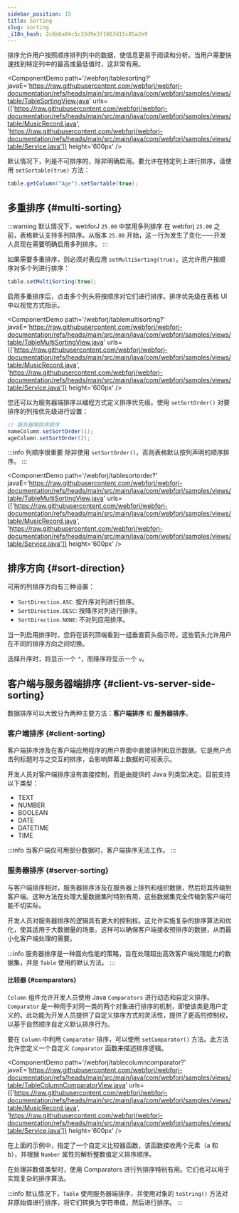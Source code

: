 ```yaml
---
sidebar_position: 15
title: Sorting
slug: sorting
_i18n_hash: 2c6b6a04c5c33d9e3f1663d15c85a2e9
---
```

排序允许用户按照顺序排列列中的数据，使信息更易于阅读和分析。当用户需要快速找到特定列中的最高或最低值时，这非常有用。

<ComponentDemo 
path='/webforj/tablesorting?' 
javaE='https://raw.githubusercontent.com/webforj/webforj-documentation/refs/heads/main/src/main/java/com/webforj/samples/views/table/TableSortingView.java'
urls={['https://raw.githubusercontent.com/webforj/webforj-documentation/refs/heads/main/src/main/java/com/webforj/samples/views/table/MusicRecord.java', 
'https://raw.githubusercontent.com/webforj/webforj-documentation/refs/heads/main/src/main/java/com/webforj/samples/views/table/Service.java']}
height='600px'
/>

默认情况下，列是不可排序的，除非明确启用。要允许在特定列上进行排序，请使用 `setSortable(true)` 方法：

```java 
table.getColumn("Age").setSortable(true);
```

## 多重排序 {#multi-sorting}

:::warning 默认情况下，webforJ `25.00` 中禁用多列排序
在 webforj `25.00` 之前，表格默认支持多列排序。从版本 `25.00` 开始，这一行为发生了变化——开发人员现在需要明确启用多列排序。
:::

如果需要多重排序，则必须对表应用 `setMultiSorting(true)`。这允许用户按顺序对多个列进行排序：

```java
table.setMultiSorting(true);
```

启用多重排序后，点击多个列头将按顺序对它们进行排序。排序优先级在表格 UI 中以视觉方式指示。

<ComponentDemo 
path='/webforj/tablemultisorting?' 
javaE='https://raw.githubusercontent.com/webforj/webforj-documentation/refs/heads/main/src/main/java/com/webforj/samples/views/table/TableMultiSortingView.java'
urls={['https://raw.githubusercontent.com/webforj/webforj-documentation/refs/heads/main/src/main/java/com/webforj/samples/views/table/MusicRecord.java', 
'https://raw.githubusercontent.com/webforj/webforj-documentation/refs/heads/main/src/main/java/com/webforj/samples/views/table/Service.java']}
height='600px'
/>

您还可以为服务器端排序以编程方式定义排序优先级。使用 `setSortOrder()` 对要排序的列按优先级进行设置：

```java
// 服务器端排序顺序
nameColumn.setSortOrder(1);
ageColumn.setSortOrder(2);
```

:::info 列顺序很重要
除非使用 `setSortOrder()`，否则表格默认按列声明的顺序排序。
:::

<ComponentDemo 
path='/webforj/tablesortorder?' 
javaE='https://raw.githubusercontent.com/webforj/webforj-documentation/refs/heads/main/src/main/java/com/webforj/samples/views/table/TableMultiSortingView.java'
urls={['https://raw.githubusercontent.com/webforj/webforj-documentation/refs/heads/main/src/main/java/com/webforj/samples/views/table/MusicRecord.java', 
'https://raw.githubusercontent.com/webforj/webforj-documentation/refs/heads/main/src/main/java/com/webforj/samples/views/table/Service.java']}
height='600px'
/>

## 排序方向 {#sort-direction}

可用的列排序方向有三种设置：

- `SortDirection.ASC`: 按升序对列进行排序。
- `SortDirection.DESC`: 按降序对列进行排序。
- `SortDirection.NONE`: 不对列应用排序。

当一列启用排序时，您将在该列顶端看到一组垂直箭头指示符。这些箭头允许用户在不同的排序方向之间切换。

选择升序时，将显示一个 `^`，而降序将显示一个 `v`。

## 客户端与服务器端排序 {#client-vs-server-side-sorting}

数据排序可以大致分为两种主要方法：**客户端排序** 和 **服务器排序**。

### 客户端排序 {#client-sorting}

客户端排序涉及在客户端应用程序的用户界面中直接排列和显示数据。它是用户点击列标题时与之交互的排序，会影响屏幕上数据的可视表示。

开发人员对客户端排序没有直接控制，而是由提供的 Java 列类型决定。目前支持以下类型：

- TEXT
- NUMBER
- BOOLEAN
- DATE
- DATETIME
- TIME

:::info
当客户端仅可用部分数据时，客户端排序无法工作。
:::

### 服务器排序 {#server-sorting}

与客户端排序相对，服务器排序涉及在服务器上排列和组织数据，然后将其传输到客户端。这种方法在处理大量数据集时特别有用，这些数据集完全传输到客户端可能不切实际。

开发人员对服务器排序的逻辑具有更大的控制权。这允许实施复杂的排序算法和优化，使其适用于大数据量的场景。这样可以确保客户端接收预排序的数据，从而最小化客户端处理的需要。

:::info
服务器排序是一种面向性能的策略，旨在处理超出高效客户端处理能力的数据集，并是 `Table` 使用的默认方法。
:::

#### 比较器 {#comparators}

`Column` 组件允许开发人员使用 Java `Comparators` 进行动态和自定义排序。`Comparator` 是一种用于对同一类的两个对象进行排序的机制，即使该类是用户定义的。此功能为开发人员提供了自定义排序方式的灵活性，提供了更高的控制权，以基于自然顺序自定义默认排序行为。

要在 `Column` 中利用 `Comparator` 排序，可以使用 `setComparator()` 方法。此方法允许您定义一个自定义 `Comparator` 函数来描述排序逻辑。

<ComponentDemo 
path='/webforj/tablecolumncomparator?' 
javaE='https://raw.githubusercontent.com/webforj/webforj-documentation/refs/heads/main/src/main/java/com/webforj/samples/views/table/TableColumnComparatorView.java'
urls={['https://raw.githubusercontent.com/webforj/webforj-documentation/refs/heads/main/src/main/java/com/webforj/samples/views/table/MusicRecord.java', 
'https://raw.githubusercontent.com/webforj/webforj-documentation/refs/heads/main/src/main/java/com/webforj/samples/views/table/Service.java']}
height='600px'
/>

在上面的示例中，指定了一个自定义比较器函数，该函数接收两个元素（a 和 b），并根据 `Number` 属性的解析整数值定义排序顺序。

在处理非数值类型时，使用 Comparators 进行列排序特别有用。它们也可以用于实现复杂的排序算法。

:::info
默认情况下，`Table` 使用服务器端排序，并使用对象的 `toString()` 方法对非原始值进行排序，将它们转换为字符串值，然后进行排序。
:::

